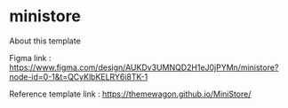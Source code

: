 # ministore

About this template

Figma link : https://www.figma.com/design/AUKDv3UMNQD2H1eJ0jPYMn/ministore?node-id=0-1&t=QCyKlbKELRY6i8TK-1

Reference template link : https://themewagon.github.io/MiniStore/